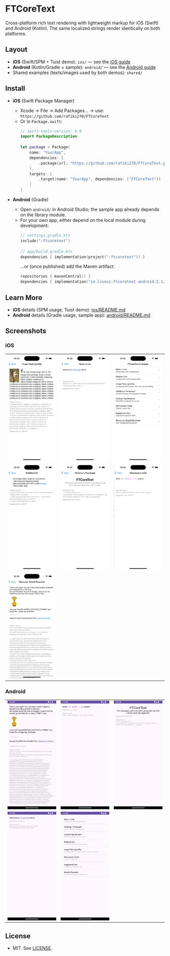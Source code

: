 # FTCoreText

Cross-platform rich text rendering with lightweight markup for iOS (Swift) and Android (Kotlin). The same localized strings render identically on both platforms.

## Layout
- **iOS** (Swift/SPM + Tuist demo): `ios/` — see the [iOS guide](ios/README.md)
- **Android** (Kotlin/Gradle + sample): `android/` — see the [Android guide](android/README.md)
- Shared examples (texts/images used by both demos): `shared/`

## Install
- **iOS** (Swift Package Manager)
  - Xcode → File → Add Packages… → use: `https://github.com/rafiki270/FTCoreText`
  - Or in `Package.swift`:
    ```swift
    // swift-tools-version: 6.0
    import PackageDescription

    let package = Package(
        name: "YourApp",
        dependencies: [
            .package(url: "https://github.com/rafiki270/FTCoreText.git", from: "2.1.0")
        ],
        targets: [
            .target(name: "YourApp", dependencies: ["FTCoreText"]) 
        ]
    )
    ```

- **Android** (Gradle)
  - Open `android/` in Android Studio; the sample app already depends on the library module.
  - For your own app, either depend on the local module during development:
    ```kotlin
    // settings.gradle.kts
    include(":ftcoretext")

    // app/build.gradle.kts
    dependencies { implementation(project(":ftcoretext")) }
    ```
    …or (once published) add the Maven artifact:
    ```kotlin
    repositories { mavenCentral() }
    dependencies { implementation("io.liveui:ftcoretext-android:2.1.0") }
    ```

## Learn More
- **iOS** details (SPM usage, Tuist demo): [ios/README.md](ios/README.md)
- **Android** details (Gradle usage, sample app): [android/README.md](android/README.md)

## Screenshots

### iOS
<table>
  <tr>
    <td>
      <a href="screenshots/ios/Simulator Screenshot - iPhone 16 Pro - 2025-09-10 at 18.59.12.png">
        <img src="screenshots/ios/Simulator Screenshot - iPhone 16 Pro - 2025-09-10 at 18.59.12.png" width="260"/>
      </a>
    </td>
    <td>
      <a href="screenshots/ios/Simulator Screenshot - iPhone 16 Pro - 2025-09-10 at 18.59.15.png">
        <img src="screenshots/ios/Simulator Screenshot - iPhone 16 Pro - 2025-09-10 at 18.59.15.png" width="260"/>
      </a>
    </td>
    <td>
      <a href="screenshots/ios/Simulator Screenshot - iPhone 16 Pro - 2025-09-10 at 18.59.17.png">
        <img src="screenshots/ios/Simulator Screenshot - iPhone 16 Pro - 2025-09-10 at 18.59.17.png" width="260"/>
      </a>
    </td>
  </tr>
  <tr>
    <td>
      <a href="screenshots/ios/Simulator Screenshot - iPhone 16 Pro - 2025-09-10 at 18.59.20.png">
        <img src="screenshots/ios/Simulator Screenshot - iPhone 16 Pro - 2025-09-10 at 18.59.20.png" width="260"/>
      </a>
    </td>
    <td>
      <a href="screenshots/ios/Simulator Screenshot - iPhone 16 Pro - 2025-09-10 at 18.59.24.png">
        <img src="screenshots/ios/Simulator Screenshot - iPhone 16 Pro - 2025-09-10 at 18.59.24.png" width="260"/>
      </a>
    </td>
    <td>
      <a href="screenshots/ios/Simulator Screenshot - iPhone 16 Pro - 2025-09-10 at 18.59.28.png">
        <img src="screenshots/ios/Simulator Screenshot - iPhone 16 Pro - 2025-09-10 at 18.59.28.png" width="260"/>
      </a>
    </td>
  </tr>
  <tr>
    <td>
      <a href="screenshots/ios/Simulator Screenshot - iPhone 16 Pro - 2025-09-10 at 18.59.32.png">
        <img src="screenshots/ios/Simulator Screenshot - iPhone 16 Pro - 2025-09-10 at 18.59.32.png" width="260"/>
      </a>
    </td>
    <td></td>
    <td></td>
  </tr>
</table>

### Android
<table>
  <tr>
    <td>
      <a href="screenshots/android/Screenshot_20250910_185809.png">
        <img src="screenshots/android/Screenshot_20250910_185809.png" width="260"/>
      </a>
    </td>
    <td>
      <a href="screenshots/android/Screenshot_20250910_185830.png">
        <img src="screenshots/android/Screenshot_20250910_185830.png" width="260"/>
      </a>
    </td>
    <td>
      <a href="screenshots/android/Screenshot_20250910_185846.png">
        <img src="screenshots/android/Screenshot_20250910_185846.png" width="260"/>
      </a>
    </td>
  </tr>
  <tr>
    <td>
      <a href="screenshots/android/Screenshot_20250910_185854.png">
        <img src="screenshots/android/Screenshot_20250910_185854.png" width="260"/>
      </a>
    </td>
    <td>
      <a href="screenshots/android/Screenshot_20250910_185905.png">
        <img src="screenshots/android/Screenshot_20250910_185905.png" width="260"/>
      </a>
    </td>
    <td></td>
  </tr>
</table>

## License
- MIT. See [LICENSE](LICENSE).
